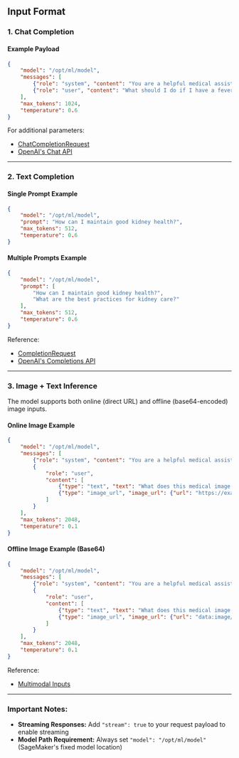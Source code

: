 ## Input Format  

### 1. Chat Completion  

#### Example Payload  
```json  
{  
    "model": "/opt/ml/model",  
    "messages": [  
        {"role": "system", "content": "You are a helpful medical assistant."},  
        {"role": "user", "content": "What should I do if I have a fever and body aches?"}  
    ],  
    "max_tokens": 1024,  
    "temperature": 0.6  
}  
```  

For additional parameters:  
- [ChatCompletionRequest](https://github.com/vllm-project/vllm/blob/v0.11.0/vllm/entrypoints/openai/protocol.py#L425)  
- [OpenAI's Chat API](https://platform.openai.com/docs/api-reference/chat/create)  

---  

### 2. Text Completion  

#### Single Prompt Example  
```json  
{  
    "model": "/opt/ml/model",  
    "prompt": "How can I maintain good kidney health?",  
    "max_tokens": 512,  
    "temperature": 0.6  
}  
```  

#### Multiple Prompts Example  
```json  
{  
    "model": "/opt/ml/model",  
    "prompt": [  
        "How can I maintain good kidney health?",  
        "What are the best practices for kidney care?"  
    ],  
    "max_tokens": 512,  
    "temperature": 0.6  
}  
```  

Reference:  
- [CompletionRequest](https://github.com/vllm-project/vllm/blob/v0.11.0/vllm/entrypoints/openai/protocol.py#L1024)  
- [OpenAI's Completions API](https://platform.openai.com/docs/api-reference/completions/create)   

---  

### 3. Image + Text Inference

The model supports both online (direct URL) and offline (base64-encoded) image inputs.

#### Online Image Example
```json
{
    "model": "/opt/ml/model",
    "messages": [
        {"role": "system", "content": "You are a helpful medical assistant."},
        {
            "role": "user",
            "content": [
                {"type": "text", "text": "What does this medical image show?"},
                {"type": "image_url", "image_url": {"url": "https://example.com/image.jpg"}}
            ]
        }
    ],
    "max_tokens": 2048,
    "temperature": 0.1
}
```

#### Offline Image Example (Base64)
```json
{
    "model": "/opt/ml/model",
    "messages": [
        {"role": "system", "content": "You are a helpful medical assistant."},
        {
            "role": "user",
            "content": [
                {"type": "text", "text": "What does this medical image show?"},
                {"type": "image_url", "image_url": {"url": "data:image/jpeg;base64,..."}}
            ]
        }
    ],
    "max_tokens": 2048,
    "temperature": 0.1
}
```

Reference:
- [Multimodal Inputs](https://docs.vllm.ai/en/v0.10.1.1/features/multimodal_inputs.html)

---  

### Important Notes:
- **Streaming Responses:** Add `"stream": true` to your request payload to enable streaming
- **Model Path Requirement:** Always set `"model": "/opt/ml/model"` (SageMaker's fixed model location)